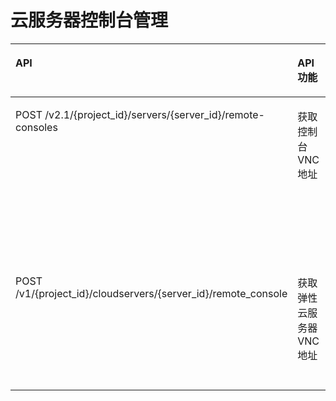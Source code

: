 # 云服务器控制台管理<a name="ZH-CN_TOPIC_0184192952"></a>

<a name="table12570457816"></a>
<table><thead align="left"><tr id="row95826401976"><th class="cellrowborder" valign="top" width="35%" id="mcps1.1.5.1.1"><p id="p242492712712"><a name="p242492712712"></a><a name="p242492712712"></a>API</p>
</th>
<th class="cellrowborder" valign="top" width="24.94%" id="mcps1.1.5.1.2"><p id="p10605125713535"><a name="p10605125713535"></a><a name="p10605125713535"></a>API功能</p>
</th>
<th class="cellrowborder" valign="top" width="21.060000000000002%" id="mcps1.1.5.1.3"><p id="p12424827192710"><a name="p12424827192710"></a><a name="p12424827192710"></a>授权项</p>
</th>
<th class="cellrowborder" valign="top" width="19%" id="mcps1.1.5.1.4"><p id="p433072116440"><a name="p433072116440"></a><a name="p433072116440"></a>授权作用域</p>
</th>
</tr>
</thead>
<tbody><tr id="row188634369342"><td class="cellrowborder" valign="top" width="35%" headers="mcps1.1.5.1.1 "><p id="p12104194812426"><a name="p12104194812426"></a><a name="p12104194812426"></a>POST /v2.1/{project_id}/servers/{server_id}/remote-consoles</p>
</td>
<td class="cellrowborder" valign="top" width="24.94%" headers="mcps1.1.5.1.2 "><p id="p16061857125316"><a name="p16061857125316"></a><a name="p16061857125316"></a>获取控制台VNC地址</p>
</td>
<td class="cellrowborder" valign="top" width="21.060000000000002%" headers="mcps1.1.5.1.3 "><a name="ul1396633712313"></a><a name="ul1396633712313"></a><ul id="ul1396633712313"><li>ecs:servers:createConsole</li><li>ecs:servers:get</li></ul>
</td>
<td class="cellrowborder" valign="top" width="19%" headers="mcps1.1.5.1.4 "><a name="ul14508183319332"></a><a name="ul14508183319332"></a><ul id="ul14508183319332"><li>支持：</li></ul>
<p id="p552333353314"><a name="p552333353314"></a><a name="p552333353314"></a>项目(Project)</p>
<p id="p258184953817"><a name="p258184953817"></a><a name="p258184953817"></a></p>
<a name="ul1452363323311"></a><a name="ul1452363323311"></a><ul id="ul1452363323311"><li>不支持：</li></ul>
<p id="p11539033143310"><a name="p11539033143310"></a><a name="p11539033143310"></a>企业项目(Enterprise Project)</p>
</td>
</tr>
<tr id="row380212812584"><td class="cellrowborder" valign="top" width="35%" headers="mcps1.1.5.1.1 "><p id="p19802112820588"><a name="p19802112820588"></a><a name="p19802112820588"></a>POST /v1/{project_id}/cloudservers/{server_id}/remote_console</p>
</td>
<td class="cellrowborder" valign="top" width="24.94%" headers="mcps1.1.5.1.2 "><p id="p1351013548583"><a name="p1351013548583"></a><a name="p1351013548583"></a>获取弹性云服务器VNC地址</p>
</td>
<td class="cellrowborder" valign="top" width="21.060000000000002%" headers="mcps1.1.5.1.3 "><a name="ul165561232593"></a><a name="ul165561232593"></a><ul id="ul165561232593"><li>ecs:cloudServers:vnc</li></ul>
</td>
<td class="cellrowborder" valign="top" width="19%" headers="mcps1.1.5.1.4 "><a name="ul1125993475913"></a><a name="ul1125993475913"></a><ul id="ul1125993475913"><li>支持：</li></ul>
<p id="p11274203495913"><a name="p11274203495913"></a><a name="p11274203495913"></a>项目(Project)</p>
<p id="p329123425910"><a name="p329123425910"></a><a name="p329123425910"></a>企业项目(Enterprise Project)</p>
</td>
</tr>
</tbody>
</table>

